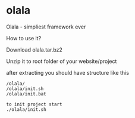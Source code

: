 # olala
Olala - simpliest framework ever

How to use it?

Download olala.tar.bz2

Unzip it to root folder of your website/project 

after extracting you should have structure like this 

```
/olala/
/olala/init.sh
/olala/init.bat

to init project start 
./olala/init.sh 
```

